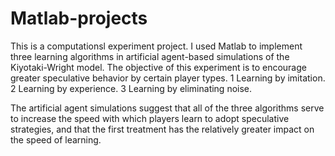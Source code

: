 # Matlab-projects
This is a computationsl experiment project. I used Matlab to implement three learning algorithms in artificial agent-based simulations of the Kiyotaki-Wright model. The objective of this experiment is to encourage greater speculative behavior by certain player types. 
1 Learning by imitation. 
2 Learning by experience.
3 Learning by eliminating noise.

The artificial agent simulations suggest that all of the three algorithms serve to increase the speed with which players learn to adopt speculative strategies, and that the first treatment has the relatively greater impact on the speed of learning.
